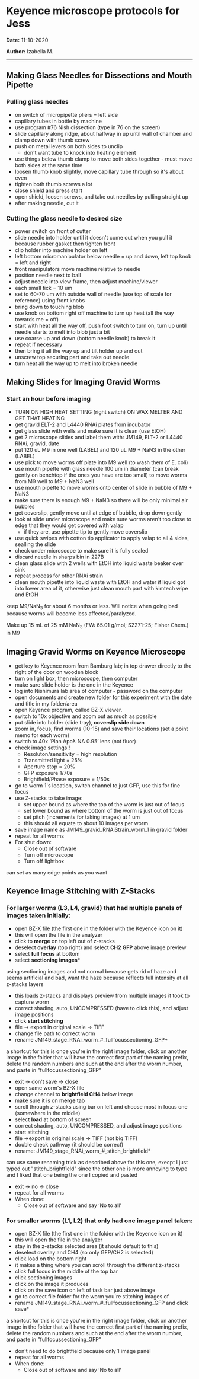 # Keyence microscope protocols for Jess 

**Date:** 11-10-2020

**Author:** Izabella M. 

--- 

## Making Glass Needles for Dissections and Mouth Pipette

### Pulling glass needles

- on switch of micropipette pliers = left side
- capillary tubes in bottle by machine
- use program #76 Nish dissection (type in 76 on the screen)
- slide capillary along ridge, about halfway in up until wall of chamber and clamp down with thumb screw
- push on metal levers on both sides to unclip
  - don't want tube to knock into heating element
- use things below thumb clamp to move both sides together - must move both sides at the same time
- loosen thumb knob slightly, move capillary tube through so it's about even
- tighten both thumb screws a lot
- close shield and press start
- open shield, loosen screws, and take out needles by pulling straight up
- after making needle, cut it

### Cutting the glass needle to desired size

- power switch on front of cutter
- slide needle into holder until it doesn't come out when you pull it because rubber gasket then tighten front
- clip holder into machine holder on left
- left bottom micromanipulator below needle = up and down, left top knob = left and right
- front manipulators move machine relative to needle
- position needle next to ball
- adjust needle into view frame, then adjust machine/viewer
- each small tick = 10 um
- set to 60-70 um with outside wall of needle (use top of scale for reference) using front knobs
- bring down to touching blob
- use knob on bottom right off machine to turn up heat (all the way towards me = off)
- start with heat all the way off, push foot switch to turn on, turn up until needle starts to melt into blob just a bit
- use coarse up and down (bottom needle knob) to break it 
- repeat if necessary
- then bring it all the way up and tilt holder up and out
- unscrew top securing part and take out needle 
- turn heat all the way up to melt into broken needle

## Making Slides for Imaging Gravid Worms

### Start an hour before imaging

- TURN ON HIGH HEAT SETTING (right switch) ON WAX MELTER AND GET THAT HEATING
- get gravid ELT-2 and L4440 RNAi plates from incubator
- get glass slide with wells and make sure it is clean (use EtOH)
- get 2 microscope slides and label them with: JM149, ELT-2 or L4440 RNAi, gravid, date
- put 120 uL M9 in one well (LABEL) and 120 uL M9 + NaN3 in the other (LABEL)
- use pick to move worms off plate into M9 well (to wash them of E. coli)
- use mouth pipette with glass needle 100 um in diameter (can break gently on benchtop if the ones you have are too small) to move worms from M9 well to M9 + NaN3 well
- use mouth pipette to move worms onto center of slide in bubble of M9 + NaN3
- make sure there is enough M9 + NaN3 so there will be only minimal air bubbles
- get coverslip, gently move until at edge of bubble, drop down gently
- look at slide under microscope and make sure worms aren't too close to edge that they would get covered with valap
  - if they are, use pipette tip to gently move coverslip
- use quick swipes with cotton tip applicator to apply valap to all 4 sides, sealling the slide
- check under microscope to make sure it is fully sealed
- discard needle in sharps bin in 227B
- clean glass slide with 2 wells with EtOH into liquid waste beaker over sink
- repeat process for other RNAi strain
- clean mouth pipette into liquid waste with EtOH and water if liquid got into lower area of it, otherwise just clean mouth part with kimtech wipe and EtOH

keep M9/NaN<sub>3</sub> for about 6 months or less. Will notice when going bad because worms will become less affected/paralyzed. 

Make up 15 mL of 25 mM NaN<sub>3</sub> (FW: 65.01 g/mol; S2271-25; Fisher Chem.) in M9 

## Imaging Gravid Worms on Keyence Microscope

- get key to Keyence room from Bamburg lab; in top drawer directly to the right of the door on wooden block
- turn on light box, then microscope, then computer
- make sure slide holder is the one in the Keyence
- log into Nishimura lab area of computer - password on the computer
- open documents and create new folder for this experiment with the date and title in my folder/area
- open Keyence program, called BZ-X viewer. 
- switch to 10x objective and zoom out as much as possible
- put slide into holder (slide tray), **coverslip side down**
- zoom in, focus, find worms (10-15) and save their locations (set a point memo for each worm) 
- switch to 40x ‘Plan Apoλ NA 0.95’ lens (not fluor)
- check image settings!!
  - Resoluton/sensitivity = high resolution
  - Transmitted light = 25%
  - Aperture stop = 20%
  - GFP exposure 1/70s
  - Brightfield/Phase exposure = 1/50s
- go to worm 1's location, switch channel to just GFP, use this for fine focus
- use Z-stacks to take image: 
  - set upper bound as where the top of the worm is just out of focus
  - set lower bound as where bottom of the worm is just out of focus
  - set pitch (increments for taking images) at 1 um 
  - this should all equate to about 10 images per worm
- save image name as JM149\_gravid\_RNAiStrain\_worm\_1 in gravid folder
- repeat for all worms
- For shut down:
  - Close out of software
  - Turn off microscope
  - Turn off lightbox 

can set as many edge points as you want

## Keyence Image Stitching with Z-Stacks

### For larger worms (L3, L4, gravid) that had multiple panels of images taken initially:

- open BZ-X file (the first one in the folder with the Keyence icon on it)
- this will open the file in the analyzer
- click to **merge** on top left out of z-stacks
- deselect **overlay** (top right) and select **CH2 GFP** above image preview
- select **full focus** at bottom
- select **sectioning images**\*

using sectioning images and not normal because gets rid of haze and seems artificial and bad, want the haze because reflects full intensity at all z-stacks layers

- this loads z-stacks and displays preview from multiple images it took to capture worm
- correct shading, auto, UNCOMPRESSED (have to click this), and adjust image positions
- click **start stitching** 
- file -> export in original scale -> TIFF
- change file path to correct worm
- rename JM149\_stage\_RNAi\_worm\_#\_fullfocussectioning\_GFP\*

a shortcut for this is once you're in the right image folder, click on another image in the folder that will have the correct first part of the naming prefix, delete the random numbers and such at the end after the worm number, and paste in "fullfocussectioning\_GFP"

- exit -> don't save -> close
- open same worm's BZ-X file
- change channel to **brightfield CH4** below image
- make sure it is on **merge** tab
- scroll through z-stacks using bar on left and choose most in focus one (somewhere in the middle)
- select **load** at bottom of screen
- correct shading, auto, UNCOMPRESSED, and adjust image positions
- start stitching
- file ->export in original scale -> TIFF (not big TIFF)
- double check pathway (it should be correct)
- rename: JM149\_stage\_RNAi\_worm\_#\_stitch\_brightfield\*

can use same renaming trick as described above for this one, execpt I just typed out "stitch\_brightfield" since the other one is more annoying to type and I liked that one being the one I copied and pasted

- exit -> no -> close
- repeat for all worms
- When done:
  - Close out of software and say ‘No to all’

### For smaller worms (L1, L2) that only had one image panel taken:

- open BZ-X file (the first one in the folder with the Keyence icon on it)
- this will open the file in the analyzer
- stay in the z-stacks selected area (it should default to this)
- deselect overlay and CH4 (so only GFP/CH2 is selected)
- click load on the bottom right
- it makes a thing where you can scroll through the different z-stacks
- click full focus in the middle of the top bar
- click sectioning images 
- click on the image it produces
- click on the save icon on left of task bar just above image
- go to correct file folder for the worm you're stitching images of
- rename JM149\_stage\_RNAi\_worm\_#\_fullfocussectioning\_GFP and click save\*

a shortcut for this is once you're in the right image folder, click on another image in the folder that will have the correct first part of the naming prefix, delete the random numbers and such at the end after the worm number, and paste in "fullfocussectioning\_GFP"

- don't need to do brightfield because only 1 image panel
- repeat for all worms
- When done:
  - Close out of software and say ‘No to all’
